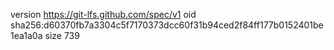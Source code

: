 version https://git-lfs.github.com/spec/v1
oid sha256:d60370fb7a3304c5f7170373dcc60f31b94ced2f84ff177b0152401be1ea1a0a
size 739
